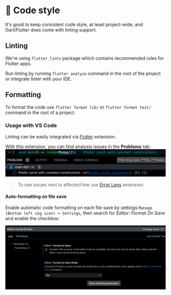 # 💅 Code style

It's good to keep consistent code style, at least project-wide, and Dart/Flutter does come with linting support.

## Linting

We're using `flutter_lints` package which contains recommended rules for Flutter apps.

Run linting by running `flutter analyze` command in the root of the project or integrate linter with your IDE.

## Formatting

To format the code use `flutter format lib/` or `flutter format test/` command in the root of a project.

### Usage with VS Code

Linting can be easily integrated via [Flutter](https://marketplace.visualstudio.com/items?itemName=Dart-Code.flutter) extension.

With this extension, you can find analysis issues in the **Problems** tab:
 ![VS Code linting](img/vs-code-usage.png)

> To see issues next to affected line use [Error Lens](https://marketplace.visualstudio.com/items?itemName=usernamehw.errorlens) extension.

#### Auto-formatting on file save

Enable automatic code formatting on each file save by settings `Manage (Bottom left cog icon) ➡ Settings`, then search for _Editor: Format On Save_ and enable the checkbox:

![VS Code formatting](img/vs-code-format-on-save.png)
